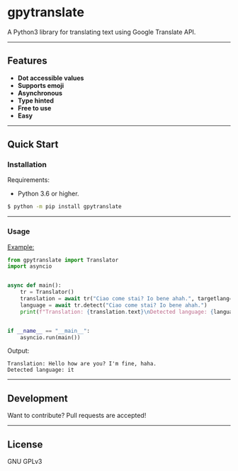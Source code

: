 # gpytranslate
A Python3 library for translating text using Google Translate API.

----
## Features

  - **Dot accessible values**
  - **Supports emoji**
  - **Asynchronous**
  - **Type hinted**
  - **Free to use**
  - **Easy**

----
## Quick Start

### Installation
Requirements:
- Python 3.6 or higher.


``` bash
$ python -m pip install gpytranslate
```
----
### Usage

[Example:](https://github.com/DavideGalilei/gpytranslate/blob/master/examples/example.py)
``` python
from gpytranslate import Translator
import asyncio


async def main():
    tr = Translator()
    translation = await tr("Ciao come stai? Io bene ahah.", targetlang='en')
    language = await tr.detect("Ciao come stai? Io bene ahah.")
    print(f"Translation: {translation.text}\nDetected language: {language}")


if __name__ == "__main__":
    asyncio.run(main())
```

Output:
```
Translation: Hello how are you? I'm fine, haha.
Detected language: it
```
----
## Development

Want to contribute? Pull requests are accepted!

----
## License
GNU GPLv3
